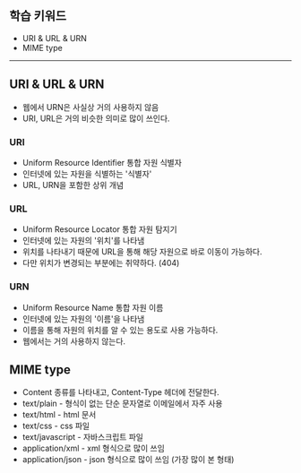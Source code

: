 ## 학습 키워드

- URI & URL & URN
- MIME type

<hr>

## URI & URL & URN

- 웹에서 URN은 사실상 거의 사용하지 않음
- URI, URL은 거의 비슷한 의미로 많이 쓰인다.

### URI
- Uniform Resource Identifier 통합 자원 식별자 
- 인터넷에 있는 자원을 식별하는 '식별자'
- URL, URN을 포함한 상위 개념

### URL
- Uniform Resource Locator 통합 자원 탐지기 
- 인터넷에 있는 자원의 '위치'를 나타냄
- 위치를 나타내기 때문에 URL을 통해 해당 자원으로 바로 이동이 가능하다.
- 다만 위치가 변경되는 부분에는 취약하다. (404)

### URN
- Uniform Resource Name 통합 자원 이름
- 인터넷에 있는 자원의 '이름'을 나타냄
- 이름을 통해 자원의 위치를 알 수 있는 용도로 사용 가능하다.
- 웹에서는 거의 사용하지 않는다.

## MIME type

- Content 종류를 나타내고, Content-Type 헤더에 전달한다.
- text/plain - 형식이 없는 단순 문자열로 이메일에서 자주 사용
- text/html - html 문서
- text/css - css 파일
- text/javascript - 자바스크립트 파일
- application/xml - xml 형식으로 많이 쓰임
- application/json - json 형식으로 많이 쓰임 (가장 많이 본 형태)

